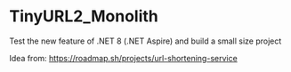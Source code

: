 # TinyURL2_Monolith
Test the new feature of .NET 8 (.NET Aspire) and build a small size project

Idea from: https://roadmap.sh/projects/url-shortening-service

